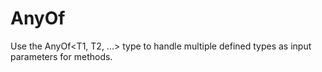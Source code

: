 # AnyOf
Use the AnyOf&lt;T1, T2, ...> type to handle multiple defined types as input parameters for methods.
